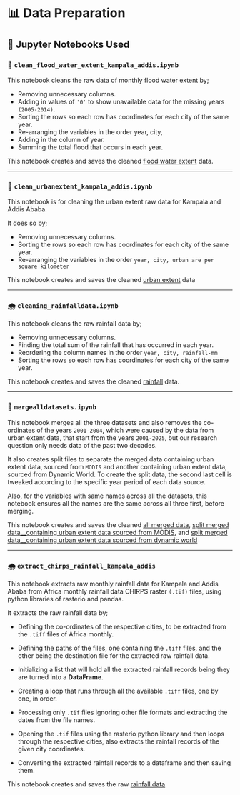 # 📊 Data Preparation

## 📓 Jupyter Notebooks Used

### 🌊 `clean_flood_water_extent_kampala_addis.ipynb`

This notebook cleans the raw data of monthly flood water extent by;

- Removing unnecessary columns.
- Adding in values of `'0'` to show unavailable data for the missing years `(2005-2014)`.
- Sorting the rows so each row has coordinates for each city of the same year.
- Re-arranging the variables in the order year, city,
- Adding in the column of year.
- Summing the total flood that occurs in each year.

This notebook creates and saves the cleaned
 [flood water extent](https://github.com/MIT-Emerging-Talent/ET6-CDSP-group-01-repo/blob/main/1_datasets/cleaned_data/Cleaned_Flood_Water_Extent_Kampala_Addis_2005_2025_km2.csv)
  data.

---

### 🌆 `clean_urbanextent_kampala_addis.ipynb`

This notebook is for cleaning the urban extent raw data for Kampala and Addis Ababa.

It does so by;

- Removing unnecessary columns.
- Sorting the rows so each row has coordinates for each city of the same year.
- Re-arranging the variables in the order `year, city, urban are per square kilometer`

This notebook creates and saves the cleaned
 [urban extent](https://github.com/MIT-Emerging-Talent/ET6-CDSP-group-01-repo/blob/main/1_datasets/cleaned_data/Cleaned_UrbanExtent_Kampala_Addis.csv)
  data

---

### 🌧️ `cleaning_rainfalldata.ipynb`

This notebook cleans the raw rainfall data by;

- Removing unnecessary columns.
- Finding the total sum of the rainfall that has occurred in each year.
- Reordering the column names in the order `year, city, rainfall-mm`
- Sorting the rows so each row has coordinates for each city of the same year.

This notebook creates and saves the cleaned
 [rainfall](https://github.com/MIT-Emerging-Talent/ET6-CDSP-group-01-repo/blob/main/1_datasets/cleaned_data/Cleaned_Rainfall_Data.csv)
  data.

---

### 🔗 `mergealldatasets.ipynb`

This notebook merges all the three datasets and also removes the co-ordinates
 of the years `2001-2004`, which were caused by the data from urban extent data,
  that start from the years `2001-2025`, but our research question only needs
   data of the past two decades.

It also creates split files to separate the merged data containing urban extent
 data, sourced from `MODIS` and another containing urban extent data, sourced from
  Dynamic World. To create the split data, the second last cell is tweaked
   according to the specific year period of each data source.

Also, for the variables with same names across all the datasets, this notebook
 ensures all the names are the same across all three first, before merging.

This notebook creates and saves the cleaned [all merged data](https://docs.google.com/spreadsheets/d/1Jal9jb5ZwUZrGC0pOXKH_b52nxxBCSW1otFb7CsmuiQ/edit?gid=213002949#gid=213002949),
 [split merged data__containing urban extent data sourced from MODIS](https://docs.google.com/spreadsheets/d/14mdDBBipwwS_PRjRFkh66fF7CWUMjT77l7UoccDpoHY/edit?gid=573789412#gid=573789412),
  and [split merged data__containing urban extent data sourced from dynamic world](https://docs.google.com/spreadsheets/d/1X-p4Vj-doKN9FZ1191ipbiX-xl7Hgb2tsL1c_x8Lw1w/edit?gid=434186483#gid=434186483)

---

### 🌧️ `extract_chirps_rainfall_kampala_addis`

This notebook extracts raw monthly rainfall data for Kampala and Addis Ababa from
 Africa monthly rainfall data CHIRPS raster `(.tif)` files, using python
  libraries of rasterio and pandas.

It extracts the raw rainfall data by;

- Defining the co-ordinates of the respective cities, to be extracted from the
 `.tiff` files of Africa monthly.

- Defining the paths of the files, one containing the `.tiff` files, and the
 other being the destination file for the extracted raw rainfall data.

- Initializing a list that will hold all the extracted rainfall records being
 they are turned into a **DataFrame**.

- Creating a loop that runs through all the available `.tiff` files, one by
 one, in order.

- Processing only `.tif` files ignoring other file formats and extracting the
 dates from the file names.

- Opening the `.tif` files using the rasterio python library and then loops
 through the respective cities, also extracts the rainfall records of the given
  city coordinates.

- Converting the extracted rainfall records to a dataframe and then saving them.

This notebook creates and saves the raw [rainfall data](https://docs.google.com/spreadsheets/d/1QJptwghbwVuZ4T3hd9GcSUXGe_1U8bK_bMgYSoyGAJQ/edit?gid=621316614#gid=621316614)
